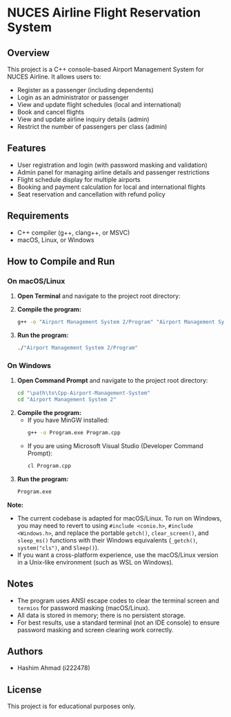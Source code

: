 # NUCES Airline Flight Reservation System

## Overview
This project is a C++ console-based Airport Management System for NUCES Airline. It allows users to:
- Register as a passenger (including dependents)
- Login as an administrator or passenger
- View and update flight schedules (local and international)
- Book and cancel flights
- View and update airline inquiry details (admin)
- Restrict the number of passengers per class (admin)

## Features
- User registration and login (with password masking and validation)
- Admin panel for managing airline details and passenger restrictions
- Flight schedule display for multiple airports
- Booking and payment calculation for local and international flights
- Seat reservation and cancellation with refund policy

## Requirements
- C++ compiler (g++, clang++, or MSVC)
- macOS, Linux, or Windows

## How to Compile and Run

### On macOS/Linux
1. **Open Terminal** and navigate to the project root directory:
   
2. **Compile the program:**
   ```sh
   g++ -o "Airport Management System 2/Program" "Airport Management System 2/Program.cpp"
   ```
3. **Run the program:**
   ```sh
   ./"Airport Management System 2/Program"
   ```

### On Windows
1. **Open Command Prompt** and navigate to the project root directory:
   ```bat
   cd "\path\to\Cpp-Airport-Management-System"
   cd "Airport Management System 2"
   ```
2. **Compile the program:**
   - If you have MinGW installed:
     ```bat
     g++ -o Program.exe Program.cpp
     ```
   - If you are using Microsoft Visual Studio (Developer Command Prompt):
     ```bat
     cl Program.cpp
     ```
3. **Run the program:**
   ```bat
   Program.exe
   ```

**Note:**
- The current codebase is adapted for macOS/Linux. To run on Windows, you may need to revert to using `#include <conio.h>`, `#include <Windows.h>`, and replace the portable `getch()`, `clear_screen()`, and `sleep_ms()` functions with their Windows equivalents (`_getch()`, `system("cls")`, and `Sleep()`).
- If you want a cross-platform experience, use the macOS/Linux version in a Unix-like environment (such as WSL on Windows).

## Notes
- The program uses ANSI escape codes to clear the terminal screen and `termios` for password masking (macOS/Linux).
- All data is stored in memory; there is no persistent storage.
- For best results, use a standard terminal (not an IDE console) to ensure password masking and screen clearing work correctly.

## Authors
- Hashim Ahmad (i222478)

## License
This project is for educational purposes only. 